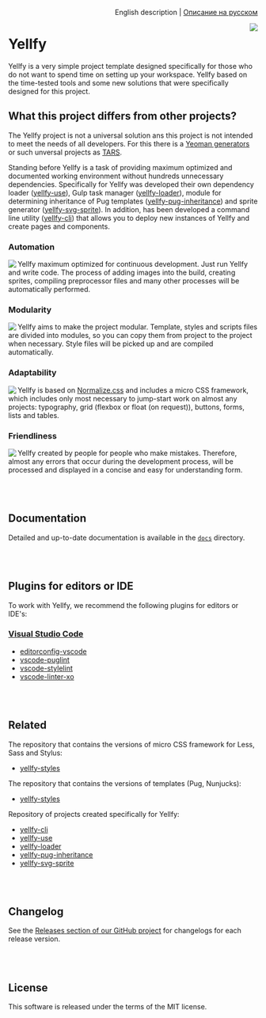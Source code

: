 <p align="right">English description | <a href="README_RU.md">Описание на русском</a></p>

<img src="https://cloud.githubusercontent.com/assets/7034281/17787516/1d6d51da-6592-11e6-925b-b0f141b8e4f0.png" align="right"/>

# Yellfy

Yellfy is a very simple project template designed specifically for those who do not want to spend time on setting up your workspace. Yellfy based on the time-tested tools and some new solutions that were specifically designed for this project.




## What this project differs from other projects?

The Yellfy project is not a universal solution ans this project is not intended to meet the needs of all developers. For this there is a [Yeoman generators](http://yeoman.io/generators/) or such unversal projects as [TARS](https://github.com/tars/tars).

Standing before Yellfy is a task of providing maximum optimized and documented working environment without hundreds unnecessary dependencies. Specifically for Yellfy was developed their own dependency loader ([yellfy-use](https://github.com/mrmlnc/yellfy-use)), Gulp task manager ([yellfy-loader](https://github.com/mrmlnc/yellfy-loader)), module for determining inheritance of Pug templates ([yellfy-pug-inheritance](https://github.com/mrmlnc/yellfy-pug-inheritance)) and sprite generator ([yellfy-svg-sprite](https://github.com/mrmlnc/yellfy-svg-sprite)). In addition, has been developed a command line utility ([yellfy-cli](https://github.com/mrmlnc/yellfy-cli)) that allows you to deploy new instances of Yellfy and create pages and components.


### Automation

<img src="https://cloud.githubusercontent.com/assets/7034281/17788726/bd9785c2-6597-11e6-8fab-97810c42987d.png" align="left"/>

Yellfy maximum optimized for continuous development. Just run Yellfy and write code. The process of adding images into the build, creating sprites, compiling preprocessor files and many other processes will be automatically performed.

### Modularity

<img src="https://cloud.githubusercontent.com/assets/7034281/17788847/38ba5662-6598-11e6-96ca-b1a2a1dbf910.png" align="left"/>

Yellfy aims to make the project modular. Template, styles and scripts files are divided into modules, so you can copy them from project to the project when necessary. Style files will be picked up and are compiled automatically.

### Adaptability

<img src="https://cloud.githubusercontent.com/assets/7034281/17789156/93bbac4a-6599-11e6-9bb1-bf0a0a892794.png" align="left"/>

Yellfy is based on [Normalize.css](http://necolas.github.io/normalize.css/) and includes a micro CSS framework, which includes only most necessary to jump-start work on almost any projects: typography, grid (flexbox or float (on request)), buttons, forms, lists and tables.

### Friendliness

<img src="https://cloud.githubusercontent.com/assets/7034281/17789317/678a8dc0-659a-11e6-9c17-08abd71ea32a.png" align="left"/>

Yellfy created by people for people who make mistakes. Therefore, almost any errors that occur during the development process, will be processed and displayed in a concise and easy for understanding form.




<br/><br/>
## Documentation

Detailed and up-to-date documentation is available in the [`docs`](https://github.com/mrmlnc/yellfy/tree/2.0.0/docs) directory.




<br/><br/>
## Plugins for editors or IDE

To work with Yellfy, we recommend the following plugins for editors or IDE's:

### [Visual Studio Code](https://code.visualstudio.com)

  * [editorconfig-vscode](https://marketplace.visualstudio.com/items?itemName=EditorConfig.EditorConfig)
  * [vscode-puglint](https://marketplace.visualstudio.com/items?itemName=mrmlnc.vscode-puglint)
  * [vscode-stylelint](https://marketplace.visualstudio.com/items?itemName=shinnn.stylelint)
  * [vscode-linter-xo](https://marketplace.visualstudio.com/items?itemName=samverschueren.linter-xo)




<br/><br/>
## Related

The repository that contains the versions of micro CSS framework for Less, Sass and Stylus:

  * [yellfy-styles](https://github.com/mrmlnc/yellfy-styles)

The repository that contains the versions of templates (Pug, Nunjucks):

  * [yellfy-styles](https://github.com/mrmlnc/yellfy-templates)

Repository of projects created specifically for Yellfy:

  * [yellfy-cli](https://github.com/mrmlnc/yellfy-cli)
  * [yellfy-use](https://github.com/mrmlnc/yellfy-use)
  * [yellfy-loader](https://github.com/mrmlnc/yellfy-loader)
  * [yellfy-pug-inheritance](https://github.com/mrmlnc/yellfy-pug-inheritance)
  * [yellfy-svg-sprite](https://github.com/mrmlnc/yellfy-svg-sprite)




<br/><br/>
## Changelog

See the [Releases section of our GitHub project](https://github.com/mrmlnc/yellfy/releases) for changelogs for each release version.




<br/><br/>
## License

This software is released under the terms of the MIT license.
